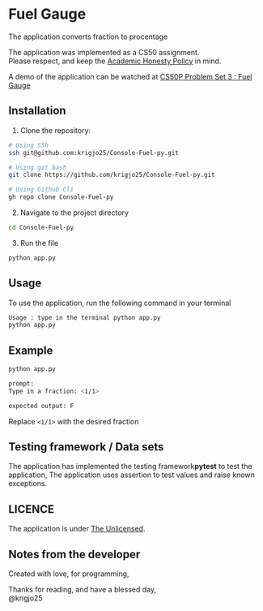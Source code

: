 # Fuel Gauge
The application converts fraction to procentage

The application was implemented as a CS50 assignment.<br>
Please respect, and keep the [Academic Honesty Policy](https://cs50.harvard.edu/x/2023/honesty/) in mind.

A demo of the application can be watched at [CS50P Problem Set 3 : Fuel Gauge](https://cs50.harvard.edu/python/2022/psets/3/fuel/)


## Installation
1. Clone the repository:
```sh
# Using SSh 
ssh git@github.com:krigjo25/Console-Fuel-py.git

# Using git bash
git clone https://github.com/krigjo25/Console-Fuel-py.git

# Using Github Cli
gh repo clone Console-Fuel-py
```

2. Navigate to the project directory
```sh
cd Console-Fuel-py
```

3. Run the file
```sh
python app.py
```

##  Usage
To use the application, run the following command in your terminal

```sh
Usage : type in the terminal python app.py
python app.py 
```

## Example
```sh
python app.py

prompt:
Type in a fraction: <1/1>

expected output: F
```
Replace `<1/1>` with the desired fraction

##  Testing framework / Data sets
The application has implemented the testing framework<strong>pytest</strong> to test the application, The application uses assertion to test values and raise known exceptions.

## LICENCE
The application is under [The Unlicensed](./LICENCE).

## Notes from the developer
Created with love, for programming,

Thanks for reading, and have a blessed day,<br>
@krigjo25

